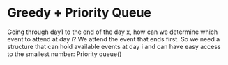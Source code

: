 # Greedy + Priority Queue

Going through day1 to the end of the day x, how can we determine which event to attend at day i? We attend the event that ends first. So we need a structure that can hold available events at day i and can have easy access to the smallest number: Priority queue()